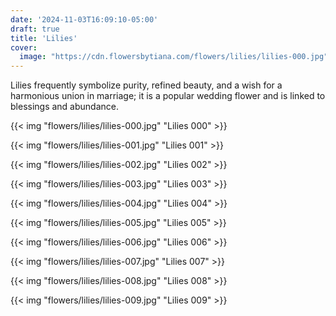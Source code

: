 ```yaml
---
date: '2024-11-03T16:09:10-05:00'
draft: true
title: 'Lilies'
cover:
  image: "https://cdn.flowersbytiana.com/flowers/lilies/lilies-000.jpg"
---
```


Lilies frequently symbolize purity, refined beauty, and a wish for a harmonious union in marriage; it is a popular wedding flower and is linked to blessings and abundance.

{{< img "flowers/lilies/lilies-000.jpg" "Lilies 000" >}}

{{< img "flowers/lilies/lilies-001.jpg" "Lilies 001" >}}

{{< img "flowers/lilies/lilies-002.jpg" "Lilies 002" >}}

{{< img "flowers/lilies/lilies-003.jpg" "Lilies 003" >}}

{{< img "flowers/lilies/lilies-004.jpg" "Lilies 004" >}}

{{< img "flowers/lilies/lilies-005.jpg" "Lilies 005" >}}

{{< img "flowers/lilies/lilies-006.jpg" "Lilies 006" >}}

{{< img "flowers/lilies/lilies-007.jpg" "Lilies 007" >}}

{{< img "flowers/lilies/lilies-008.jpg" "Lilies 008" >}}

{{< img "flowers/lilies/lilies-009.jpg" "Lilies 009" >}}